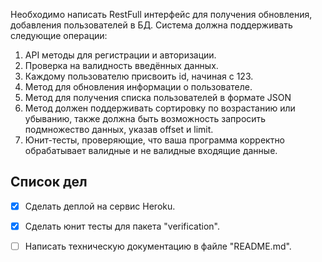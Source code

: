 Необходимо написать RestFull интерфейс для получения обновления, добавления пользователей в БД.
Система должна поддерживать следующие операции:
1.	АРI методы для регистрации и авторизации.
2.	Проверка на валидность введённых данных.
3.	Каждому пользователю присвоить id, начиная с 123.
4.	Метод для обновления информации о пользователе.
5.	Метод для получения списка пользователей в формате JSON
6.	Метод должен поддерживать сортировку по возрастанию или убыванию, также должна быть возможность запросить подмножество данных, указав offset и limit.
7.	Юнит-тесты, проверяющие, что ваша программа корректно обрабатывает валидные и не валидные входящие данные. 

## Список дел

- [x] Сделать деплой на сервис Heroku.
- [x] Сделать юнит тесты для пакета "verification".
- [ ] Написать техническую документацию в файле "README.md".

